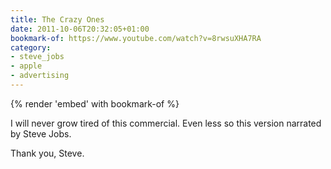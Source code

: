 ```yaml
---
title: The Crazy Ones
date: 2011-10-06T20:32:05+01:00
bookmark-of: https://www.youtube.com/watch?v=8rwsuXHA7RA
category:
- steve_jobs
- apple
- advertising
---
```

{% render 'embed' with bookmark-of %}

I will never grow tired of this commercial. Even less so this version narrated by Steve Jobs.

Thank you, Steve.
